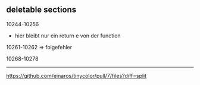 ## deletable sections

10244-10256
* hier bleibt nur ein return e von der function

10261-10262 => folgefehler

10268-10278

---

https://github.com/einaros/tinycolor/pull/7/files?diff=split